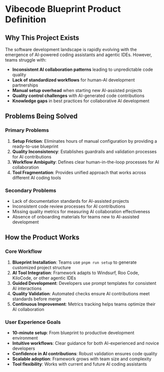 # Vibecode Blueprint Product Definition

## Why This Project Exists

The software development landscape is rapidly evolving with the emergence of AI-powered coding assistants and agentic IDEs. However, teams struggle with:

- **Inconsistent AI collaboration patterns** leading to unpredictable code quality
- **Lack of standardized workflows** for human-AI development partnerships
- **Manual setup overhead** when starting new AI-assisted projects
- **Quality control challenges** with AI-generated code contributions
- **Knowledge gaps** in best practices for collaborative AI development

## Problems Being Solved

### Primary Problems

1. **Setup Friction**: Eliminates hours of manual configuration by providing a ready-to-use blueprint
2. **Quality Inconsistency**: Establishes guardrails and validation processes for AI contributions
3. **Workflow Ambiguity**: Defines clear human-in-the-loop processes for AI collaboration
4. **Tool Fragmentation**: Provides unified approach that works across different AI coding tools

### Secondary Problems

- Lack of documentation standards for AI-assisted projects
- Inconsistent code review processes for AI contributions
- Missing quality metrics for measuring AI collaboration effectiveness
- Absence of onboarding materials for teams new to AI-assisted development

## How the Product Works

### Core Workflow

1. **Blueprint Installation**: Teams use `pnpm run setup` to generate customized project structure
2. **AI Tool Integration**: Framework adapts to Windsurf, Roo Code, KiloCode, or other agentic IDEs
3. **Guided Development**: Developers use prompt templates for consistent AI interactions
4. **Quality Validation**: Automated checks ensure AI contributions meet standards before merge
5. **Continuous Improvement**: Metrics tracking helps teams optimize their AI collaboration

### User Experience Goals

- **10-minute setup**: From blueprint to productive development environment
- **Intuitive workflows**: Clear guidance for both AI-experienced and novice developers
- **Confidence in AI contributions**: Robust validation ensures code quality
- **Scalable adoption**: Framework grows with team size and complexity
- **Tool flexibility**: Works with current and future AI coding assistants
